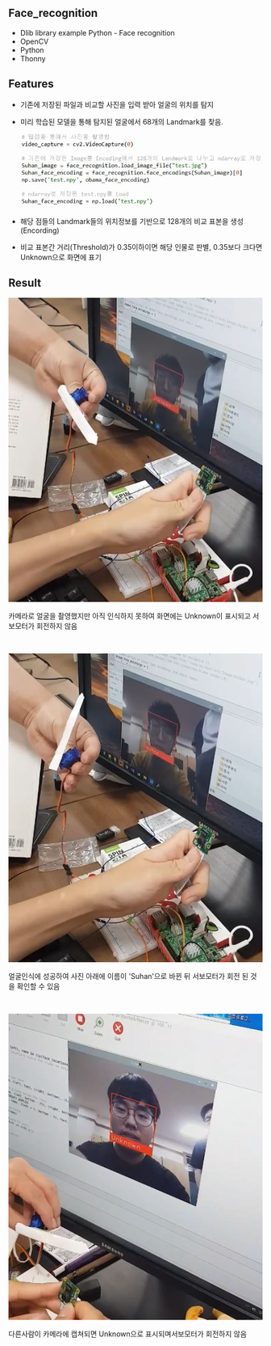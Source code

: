 ## Face_recognition 
 - Dlib library example Python - Face recognition
 - OpenCV
 - Python
 - Thonny
 
## Features
 - 기존에 저장된 파일과 비교할 사진을 입력 받아 얼굴의 위치를 탐지
 - 미리 학습된 모델을 통해 탐지된 얼굴에서 68개의 Landmark를 찾음.

   ![Capture](https://raw.githubusercontent.com/colle123/Face_recognition/main/Capture/Code1.jpg)
   
 - 해당 점들의 Landmark들의 위치정보를 기반으로 128개의 비교 표본을 생성(Encording)
 - 비교 표본간 거리(Threshold)가 0.35이하이면 해당 인물로 판별, 0.35보다 크다면 Unknown으로 화면에 표기

 
## Result
   ![Success](https://raw.githubusercontent.com/colle123/Face_recognition/main/Capture/Success.JPG)
   
   카메라로 얼굴을 촬영했지만 아직 인식하지 못하여 화면에는 Unknown이 표시되고 서보모터가 회전하지 않음
   
   <br/>
   
   ![Success1](https://raw.githubusercontent.com/colle123/Face_recognition/main/Capture/Success2.JPG)
   
   얼굴인식에 성공하여 사진 아래에 이름이 'Suhan'으로 바뀐 뒤 서보모터가 회전 된 것을 확인할 수 있음
   
   <br/>
   
   ![Fail](https://raw.githubusercontent.com/colle123/Face_recognition/main/Capture/Fail.JPG)
   
   다른사람이 카메라에 캡쳐되면 Unknown으로 표시되며서보모터가 회전하지 않음
